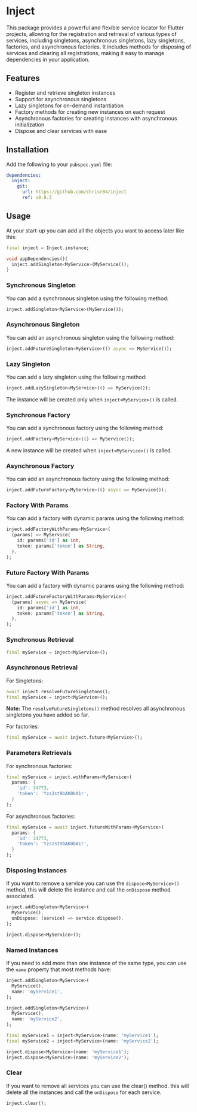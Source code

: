 # Inject

This package provides a powerful and flexible service locator for Flutter projects, allowing for the registration and retrieval of various types of services, including singletons, asynchronous singletons, lazy singletons, factories, and asynchronous factories. It includes methods for disposing of services and clearing all registrations, making it easy to manage dependencies in your application.

## Features

- Register and retrieve singleton instances
- Support for asynchronous singletons
- Lazy singletons for on-demand instantiation
- Factory methods for creating new instances on each request
- Asynchronous factories for creating instances with asynchronous initialization
- Dispose and clear services with ease

## Installation

Add the following to your `pubspec.yaml` file:

```yaml
dependencies:
  inject:
    git:
      url: https://github.com/chrisr04/inject
      ref: v0.0.3
```

## Usage
At your start-up you can add all the objects you want to access later like this:

```dart
final inject = Inject.instance;

void appDependencies(){
  inject.addSingleton<MyService>(MyService());
}
```

### Synchronous Singleton
You can add a synchronous singleton using the following method:
```dart
inject.addSingleton<MyService>(MyService());
```

### Asynchronous Singleton
You can add an asynchronous singleton using the following method:
```dart
inject.addFutureSingleton<MyService>(() async => MyService());
```

### Lazy Singleton
You can add a lazy singleton using the following method:
```dart
inject.addLazySingleton<MyService>(() => MyService());
```
The instance will be created only when `inject<MyService>()` is called.

### Synchronous Factory
You can add a synchronous factory using the following method:
```dart
inject.addFactory<MyService>(() => MyService());
```
A new instance will be created when `inject<MyService>()` is called.

### Asynchronous Factory
You can add an asynchronous factory using the following method:

```dart
inject.addFutureFactory<MyService>(() async => MyService());
```

### Factory With Params
You can add a factory with dynamic params using the following method:

```dart
inject.addFactoryWithParams<MyService>(
  (params) => MyService(
    id: params['id'] as int,
    token: params['token'] as String,
  ),
);
```

### Future Factory With Params
You can add a factory with dynamic params using the following method:

```dart
inject.addFutureFactoryWithParams<MyService>(
  (params) async => MyService(
    id: params['id'] as int,
    token: params['token'] as String,
  ),
);
```

### Synchronous Retrieval

```dart
final myService = inject<MyService>();
```

### Asynchronous Retrieval
For Singletons:

```dart
await inject.resolveFutureSingletons();
final myService = inject<MyService>();
```

**Note:** The `resolveFutureSingletons()` method resolves all asynchronous singletons you have added so far.

For factories:

```dart
final myService = await inject.future<MyService>();
```

### Parameters Retrievals
For synchronous factories:

```dart
final myService = inject.withParams<MyService>(
  params: {
    'id': 34773,
    'token': 'Yzs2st9bAK0bA1r',
  }
);
```

For asynchronous factories:

```dart
final myService = await inject.futureWithParams<MyService>(
  params: {
    'id': 34773,
    'token': 'Yzs2st9bAK0bA1r',
  }
);
```

### Disposing Instances
If you want to remove a service you can use the `dispose<MyService>()` method, this will delete the instance and call the `onDispose` method associated.

```dart
inject.addSingleton<MyService>(
  MyService(),
  onDispose: (service) => service.dispose(),
);

inject.dispose<MyService>();
```

### Named Instances
If you need to add more than one instance of the same type, you can use the `name` property that most methods have:

```dart
inject.addSingleton<MyService>(
  MyService(), 
  name: 'myService1',
);

inject.addSingleton<MyService>(
  MyService(), 
  name: 'myService2',
);

final myService1 = inject<MyService>(name: 'myService1');
final myService2 = inject<MyService>(name: 'myService2');

inject.dispose<MyService>(name: 'myService1');
inject.dispose<MyService>(name: 'myService2');
```

### Clear
If you want to remove all services you can use the clear() method. this will delete all the instances and call the `onDispose` for each service.

```dart
inject.clear();
```
